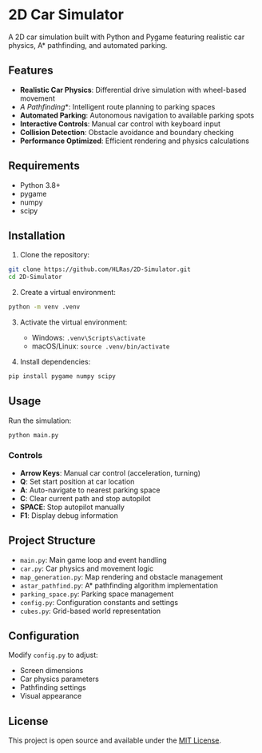 # 2D Car Simulator

A 2D car simulation built with Python and Pygame featuring realistic car physics, A* pathfinding, and automated parking.

## Features

- **Realistic Car Physics**: Differential drive simulation with wheel-based movement
- **A* Pathfinding**: Intelligent route planning to parking spaces
- **Automated Parking**: Autonomous navigation to available parking spots
- **Interactive Controls**: Manual car control with keyboard input
- **Collision Detection**: Obstacle avoidance and boundary checking
- **Performance Optimized**: Efficient rendering and physics calculations

## Requirements

- Python 3.8+
- pygame
- numpy
- scipy

## Installation

1. Clone the repository:
```bash
git clone https://github.com/HLRas/2D-Simulator.git
cd 2D-Simulator
```

2. Create a virtual environment:
```bash
python -m venv .venv
```

3. Activate the virtual environment:
   - Windows: `.venv\Scripts\activate`
   - macOS/Linux: `source .venv/bin/activate`

4. Install dependencies:
```bash
pip install pygame numpy scipy
```

## Usage

Run the simulation:
```bash
python main.py
```

### Controls

- **Arrow Keys**: Manual car control (acceleration, turning)
- **Q**: Set start position at car location
- **A**: Auto-navigate to nearest parking space
- **C**: Clear current path and stop autopilot
- **SPACE**: Stop autopilot manually
- **F1**: Display debug information

## Project Structure

- `main.py`: Main game loop and event handling
- `car.py`: Car physics and movement logic
- `map_generation.py`: Map rendering and obstacle management
- `astar_pathfind.py`: A* pathfinding algorithm implementation
- `parking_space.py`: Parking space management
- `config.py`: Configuration constants and settings
- `cubes.py`: Grid-based world representation

## Configuration

Modify `config.py` to adjust:
- Screen dimensions
- Car physics parameters
- Pathfinding settings
- Visual appearance

## License

This project is open source and available under the [MIT License](LICENSE).
